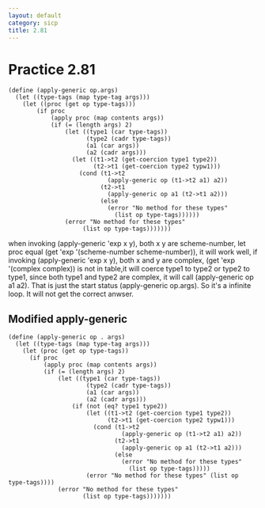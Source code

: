 ```yaml
---
layout: default
category: sicp
title: 2.81
---
```


# Practice 2.81

	(define (apply-generic op.args)
	  (let ((type-tags (map type-tag args)))
	    (let ((proc (get op type-tags)))
		    (if proc
		        (apply proc (map contents args))
		        (if (= (length args) 2)
		            (let ((type1 (car type-tags))
		                  (type2 (cadr type-tags))
		                  (a1 (car args))
		                  (a2 (cadr args)))
		              (let ((t1->t2 (get-coercion type1 type2))
		                    (t2->t1 (get-coercion type2 typw1)))
		                (cond (t1->t2
		                        (apply-generic op (t1->t2 a1) a2))
		                      (t2->t1
		                        (apply-generic op a1 (t2->t1 a2)))
		                      (else 
		                        (error "No method for these types"
		                          (list op type-tags))))))
		            (error "No method for these types"
		                 (list op type-tags)))))))

when invoking (apply-generic 'exp x y), both x y are scheme-number, let proc equal (get 'exp '(scheme-number scheme-number)), it will work well,
if invoking (apply-generic 'exp x y), both x and y are complex, (get 'exp '(complex complex)) is not in table,it will coerce
type1 to type2 or type2 to type1, since both type1 and type2 are complex, it will call (apply-generic op a1 a2). That is just the start status (apply-generic op.args). So it's a infinite loop. It will not get the correct anwser.

## Modified apply-generic

	(define (apply-generic op . args)
	  (let ((type-tags (map type-tag args)))
	    (let (proc (get op type-tags))
	      (if proc
	          (apply proc (map contents args))
	          (if (= (length args) 2)
		          (let ((type1 (car type-tags))
		                  (type2 (cadr type-tags))
		                  (a1 (car args))
		                  (a2 (cadr args)))
		              (if (not (eq? type1 type2))
			              (let ((t1->t2 (get-coercion type1 type2))
			                    (t2->t1 (get-coercion type2 typw1)))
			                (cond (t1->t2
			                        (apply-generic op (t1->t2 a1) a2))
			                      (t2->t1
			                        (apply-generic op a1 (t2->t1 a2)))
			                      (else 
			                        (error "No method for these types"
			                          (list op type-tags)))))
			              (error "No method for these types" (list op type-tags))))
		          (error "No method for these types"
		                 (list op type-tags)))))))
